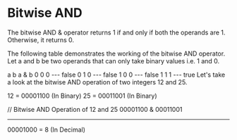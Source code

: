 
# Bitwise AND

The bitwise AND & operator returns 1 if and only if both the operands are 1. Otherwise, it returns 0.

The following table demonstrates the working of the bitwise AND operator. Let a and b be two operands that can only take binary values i.e. 1 and 0.

a	b	a & b
0	0	0  --- false
0	1	0  --- false
1	0	0  --- false
1	1	1  --- true
Let's take a look at the bitwise AND operation of two integers 12 and 25.

12 = 00001100 (In Binary)
25 = 00011001 (In Binary)

// Bitwise AND Operation of 12 and 25
   00001100
 & 00011001
____________
   00001000 = 8 (In Decimal)
